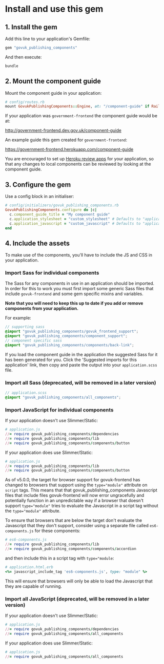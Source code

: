 # Install and use this gem

## 1. Install the gem

Add this line to your application's Gemfile:

```ruby
gem "govuk_publishing_components"
```

And then execute:
```sh
bundle
```

## 2. Mount the component guide

Mount the component guide in your application:

```ruby
# config/routes.rb
mount GovukPublishingComponents::Engine, at: "/component-guide" if Rails.env.development?
```

If your application was `government-frontend` the component guide would be at:

http://government-frontend.dev.gov.uk/component-guide

An example guide this gem created for `government-frontend`:

https://government-frontend.herokuapp.com/component-guide

You are encouraged to set up [Heroku review apps](https://docs.publishing.service.gov.uk/manual/review-apps.html) for your application, so that any changes to local components can be reviewed by looking at the component guide.

## 3. Configure the gem

Use a config block in an initialiser:

```ruby
# config/initializers/govuk_publishing_components.rb
GovukPublishingComponents.configure do |c|
  c.component_guide_title = "My component guide"
  c.application_stylesheet = "custom_stylesheet" # Defaults to "application", set to `nil` if the application stylesheet is not in use
  c.application_javascript = "custom_javascript" # Defaults to "application"
end
```

## 4. Include the assets

To make use of the components, you'll have to include the JS and CSS in your application.

### Import Sass for individual components

The Sass for any components in use in an application should be imported. In order for this to work you must first import some generic Sass files that include `govuk-frontend` and some gem specific mixins and variables.

**Note that you will need to keep this up to date if you add or remove components from your application.**

For example:

```scss
// supporting sass
@import "govuk_publishing_components/govuk_frontend_support";
@import "govuk_publishing_components/component_support";
// component specific sass
@import "govuk_publishing_components/components/back-link";
```

If you load the component guide in the application the suggested Sass for it has been generated for you. Click the 'Suggested imports for this application' link, then copy and paste the output into your `application.scss` file.

### Import all Sass (deprecated, will be removed in a later version)

```scss
// application.scss
@import "govuk_publishing_components/all_components";
```

### Import JavaScript for individual components

If your application doesn't use Slimmer/Static:

```ruby
# application.js
//= require govuk_publishing_components/dependencies
//= require govuk_publishing_components/lib
//= require govuk_publishing_components/components/button
```

If your application does use Slimmer/Static:

```ruby
# application.js
//= require govuk_publishing_components/lib
//= require govuk_publishing_components/components/button
```

As of v5.0.0, the target for browser support for govuk-frontend has changed to browsers that support using the `type="module"` attribute on `script` tags. This means that that govuk_publishing_components Javascript files that include files govuk-frontend will now error ungracefully and potentially function in an unpredictable way if a browser that doesn't support `type="module"` tries to evaluate the Javascript in a script tag without the `type="module"` attribute.

To ensure that browsers that are below the target don't evaluate the Javascript that they don't support, consider using a separate file called `es6-components.js` for these components:

```ruby
# es6-components.js
//= require govuk_publishing_components/lib
//= require govuk_publishing_components/components/accordion
```

and then include this in a script tag with `type="module`:

```ruby
# application.html.erb
<%= javascript_include_tag 'es6-components.js', type: "module" %>
```

This will ensure that browsers will only be able to load the Javascript that they are capable of running.


### Import all JavaScript (deprecated, will be removed in a later version)

If your application doesn't use Slimmer/Static:

```ruby
# application.js
//= require govuk_publishing_components/dependencies
//= require govuk_publishing_components/all_components
```

If your application does use Slimmer/Static:

```ruby
# application.js
//= require govuk_publishing_components/all_components
```
